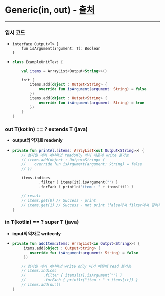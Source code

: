 # Generic(in, out) - [출처](https://thdev.tech/kotlin/androiddev/2017/10/03/Kotlin-Generics/)
---
### 임시 코드
* ```koltin
  interface Output<T> {
      fun isArgument(argument: T): Boolean
  }
* ```kotlin
  class ExampleUnitTest {

      val items = ArrayList<Output<String>>()

      init {
          items.add(object : Output<String> {
              override fun isArgument(argument: String) = false
          })
          items.add(object : Output<String> {
              override fun isArgument(argument: String) = true
          })
      }
  }
### out T(kotlin) == ? extends T (java)
* **output의 약자로 readonly**
* ```kotlin
  private fun printAll(items: ArrayList<out Output<String>>) {
      // 컴파일 에러 왜냐하면 readonly 이기 때문에 write 불가능
      // items.add(object : Output<String> {
      //    override fun isArgument(argument: String) = false
      // })

      items.indices
              .filter { items[it].isArgument("") }
              .forEach { println("item : " + items[it]) }
      
      // result
      // items.get(0) // Success - print
      // items.get(1) // Success - not print (false라서 filter에서 걸러지기 때문에 출력이 안된다.)
  }
### in T(kotlin) == ? super T (java)
* **input의 약자로 writeonly**
* ```kotlin
  private fun addItem(items: ArrayList<in Output<String>>) {
       items.add(object : Output<String> {
          override fun isArgument(argument: String) = false
       })

      // 컴파일 에러 왜냐하면 write only 이기 때문에 read 불가능
      // items.indices
      //        .filter { items[it].isArgument("") }
      //        .forEach { println("item : " + items[it]) }
      // items.add(null)
  }
